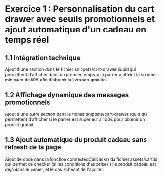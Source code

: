 # Exercice 1 : Personnalisation du cart drawer avec seuils promotionnels et ajout automatique d'un cadeau en temps réel

## 1.1 Intégration technique

Ajout d'une section dans le fichier snippets/cart-drawer.liquid qui permettent d'afficher dans un premier temps si la panier a atteint la somme minimum de 50€ afin d'obtenir la livraison gratuite.

## 1.2 Affichage dynamique des messages promotionnels

Ajout d'une autre section dans le fichier snippets/cart-drawer.liquid qui permettent d'afficher si le panier est supérieur à 100€ pour obtenir un produit gratuit.

## 1.3 Ajout automatique du produit cadeau sans refresh de la page

Ajout de code dans la fonction connectedCallback() du fichier assets/cart.js qui permet de checker (si les conditions d'autorise) si le produit cadeau est déjà dans le panier, et le cas échéant de l'ajouter.
